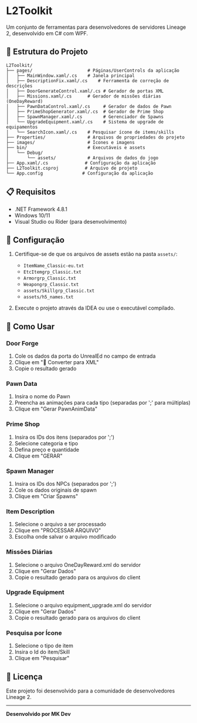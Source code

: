 # L2Toolkit

Um conjunto de ferramentas para desenvolvedores de servidores Lineage 2, desenvolvido em C# com WPF.

## 📁 Estrutura do Projeto

```
L2Toolkit/
├── pages/                     # Páginas/UserControls da aplicação
│   ├── MainWindow.xaml/.cs    # Janela principal
│   ├── DescriptionFix.xaml/.cs    # Ferramenta de correção de descrições
│   ├── DoorGenerateControl.xaml/.cs # Gerador de portas XML
│   ├── Missions.xaml/.cs      # Gerador de missões diárias (OneDayReward)
│   ├── PawnDataControl.xaml/.cs     # Gerador de dados de Pawn
│   ├── PrimeShopGenerator.xaml/.cs  # Gerador de Prime Shop
│   ├── SpawnManager.xaml/.cs        # Gerenciador de Spawns
│   └── UpgradeEquipment.xaml/.cs    # Sistema de upgrade de equipamentos
│   └── SearchIcon.xaml/.cs    # Pesquisar ícone de items/skills
├── Properties/                # Arquivos de propriedades do projeto
├── images/                    # Ícones e imagens
├── bin/                       # Executáveis e assets
│   └── Debug/
│       └── assets/            # Arquivos de dados do jogo
├── App.xaml/.cs              # Configuração da aplicação
├── L2Toolkit.csproj          # Arquivo de projeto
└── App.config               # Configuração da aplicação
```

## 📋 Requisitos

- .NET Framework 4.8.1
- Windows 10/11
- Visual Studio ou Rider (para desenvolvimento)

## 🔧 Configuração

1. Certifique-se de que os arquivos de assets estão na pasta `assets/`:
   - `ItemName_Classic-eu.txt`
   - `EtcItemgrp_Classic.txt`
   - `Armorgrp_Classic.txt`
   - `Weapongrp_Classic.txt`
   - `assets/Skillgrp_Classic.txt`
   - `assets/h5_names.txt`

2. Execute o projeto através da IDEA ou use o executável compilado.

## 📝 Como Usar

### Door Forge
1. Cole os dados da porta do UnrealEd no campo de entrada
2. Clique em "🔄 Converter para XML"
3. Copie o resultado gerado

### Pawn Data
1. Insira o nome do Pawn
2. Preencha as animações para cada tipo (separadas por ';' para múltiplas)
3. Clique em "Gerar PawnAnimData"

### Prime Shop
1. Insira os IDs dos itens (separados por ';')
2. Selecione categoria e tipo
3. Defina preço e quantidade
4. Clique em "GERAR"

### Spawn Manager
1. Insira os IDs dos NPCs (separados por ';')
2. Cole os dados originais de spawn
3. Clique em "Criar Spawns"

### Item Description
1. Selecione o arquivo a ser processado
2. Clique em "PROCESSAR ARQUIVO"
3. Escolha onde salvar o arquivo modificado

### Missões Diárias
1. Selecione o arquivo OneDayReward.xml do servidor
2. Clique em "Gerar Dados"
3. Copie o resultado gerado para os arquivos do client

### Upgrade Equipment
1. Selecione o arquivo equipment_upgrade.xml do servidor
2. Clique em "Gerar Dados"
3. Copie o resultado gerado para os arquivos do client

### Pesquisa por Ícone
1. Selecione o tipo de item
2. Insira o Id do item/Skill
3. Clique em "Pesquisar"

## 📄 Licença

Este projeto foi desenvolvido para a comunidade de desenvolvedores Lineage 2.

---

**Desenvolvido por MK Dev**